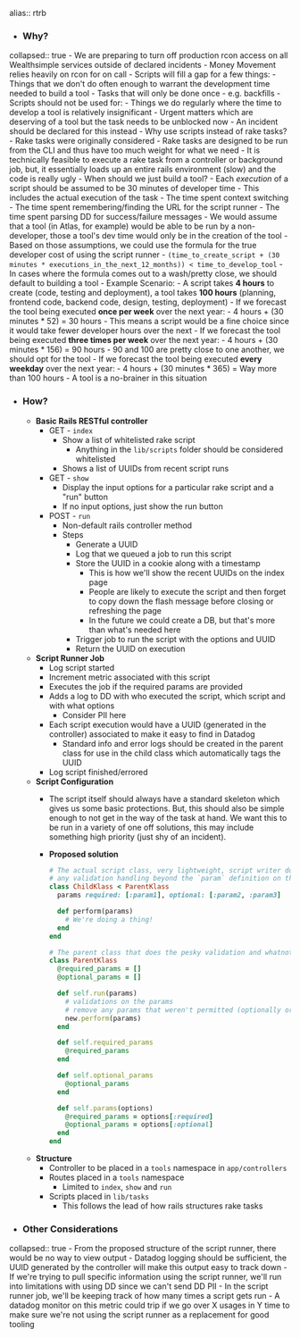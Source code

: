alias:: rtrb

- ### Why?
collapsed:: true
	- We are preparing to turn off production rcon access on all Wealthsimple services outside of declared incidents
	- Money Movement relies heavily on rcon for on call
	- Scripts will fill a gap for a few things:
		- Things that we don't do often enough to warrant the development time needed to build a tool
		- Tasks that will only be done once
			- e.g. backfills
	- Scripts should not be used for:
		- Things we do regularly where the time to develop a tool is relatively insignificant
		- Urgent matters which are deserving of a tool but the task needs to be unblocked now
			- An incident should be declared for this instead
	- Why use scripts instead of rake tasks?
		- Rake tasks were originally considered
		- Rake tasks are designed to be run from the CLI and thus have too much weight for what we need
		- It is technically feasible to execute a rake task from a controller or background job, but, it essentially loads up an entire rails environment (slow) and the code is really ugly
	- When should we just build a tool?
		- Each _execution_ of a script should be assumed to be 30 minutes of developer time
			- This includes the actual execution of the task
			- The time spent context switching
			- The time spent remembering/finding the URL for the script runner
			- The time spent parsing DD for success/failure messages
		- We would assume that a tool (in Atlas, for example) would be able to be run by a non-developer, those a tool's dev time would only be in the creation of the tool
		- Based on those assumptions, we could use the formula for the true developer cost of using the script runner
			- `(time_to_create_script + (30 minutes * executions_in_the_next_12_months)) < time_to_develop_tool`
			- In cases where the formula comes out to a wash/pretty close, we should default to building a tool
			- Example Scenario:
				- A script takes **4 hours** to create (code, testing and deployment), a tool takes **100 hours** (planning, frontend code, backend code, design, testing, deployment)
				- If we forecast the tool being executed **once per week** over the next year:
					- 4 hours + (30 minutes * 52) = 30 hours
					- This means a script would be a fine choice since it would take fewer developer hours over the next
				- If we forecast the tool being executed **three times per week** over the next year:
					- 4 hours + (30 minutes * 156) = 90 hours
					- 90 and 100 are pretty close to one another, we should opt for the tool
				- If we forecast the tool being executed **every weekday** over the next year:
					- 4 hours + (30 minutes * 365) = Way more than 100 hours
					- A tool is a no-brainer in this situation
- ### How?
	- **Basic Rails RESTful controller**
		- GET - `index`
			- Show a list of whitelisted rake script
				- Anything in the `lib/scripts` folder should be considered whitelisted
			- Shows a list of UUIDs from recent script runs
		- GET - `show`
			- Display the input options for a particular rake script and a "run" button
			- If no input options, just show the run button
		- POST - `run`
			- Non-default rails controller method
			- Steps
				- Generate a UUID
				- Log that we queued a job to run this script
				- Store the UUID in a cookie along with a timestamp
					- This is how we'll show the recent UUIDs on the index page
					- People are likely to execute the script and then forget to copy down the flash message before closing or refreshing the page
					- In the future we could create a DB, but that's more than what's needed here
				- Trigger job to run the script with the options and UUID
				- Return the UUID on execution
	- **Script Runner Job**
		- Log script started
		- Increment metric associated with this script
		- Executes the job if the required params are provided
		- Adds a log to DD with who executed the script, which script and with what options
			- Consider PII here
		- Each script execution would have a UUID (generated in the controller) associated to make it easy to find in Datadog
			- Standard info and error logs should be created in the parent class for use in the child class which automatically tags the UUID
		- Log script finished/errored
	- **Script Configuration**
		- The script itself should always have a standard skeleton which gives us some basic protections. But, this should also be simple enough to not get in the way of the task at hand. We want this to be run in a variety of one off solutions, this may include something high priority (just shy of an incident).
		- **Proposed solution**
		  
		  ```ruby
		  # The actual script class, very lightweight, script writer doesn't need to worry about
		  # any validation handling beyond the `param` definition on the first line.
		  class ChildKlass < ParentKlass
		    params required: [:param1], optional: [:param2, :param3]
		  
		    def perform(params)
		      # We're doing a thing!
		    end
		  end
		  ```
		  ```ruby
		  # The parent class that does the pesky validation and whatnot
		  class ParentKlass
		    @required_params = []
		    @optional_params = []
		  
		    def self.run(params)
		      # validations on the params
		      # remove any params that weren't permitted (optionally or required)
		      new.perform(params)
		    end
		  
		    def self.required_params
		      @required_params
		    end
		  
		    def self.optional_params
		      @optional_params
		    end
		  
		    def self.params(options)
		      @required_params = options[:required]
		      @optional_params = options[:optional]
		    end
		  end
		  ```
	- **Structure**
		- Controller to be placed in a `tools` namespace in `app/controllers`
		- Routes placed in a `tools` namespace
			- Limited to `index`, `show` and `run`
		- Scripts placed in `lib/tasks`
			- This follows the lead of how rails structures rake tasks
- ### Other Considerations
collapsed:: true
	- From the proposed structure of the script runner, there would be no way to view output
		- Datadog logging should be sufficient, the UUID generated by the controller will make this output easy to track down
		- If we're trying to pull specific information using the script runner, we'll run into limitations with using DD since we can't send DD PII
	- In the script runner job, we'll be keeping track of how many times a script gets run
		- A datadog monitor on this metric could trip if we go over X usages in Y time to make sure we're not using the script runner as a replacement for good tooling